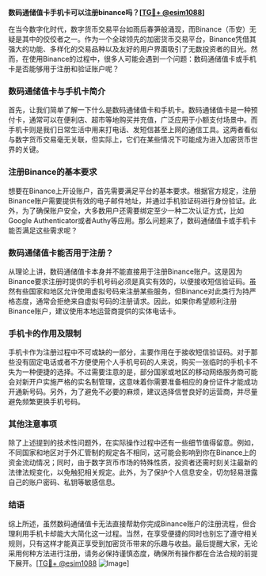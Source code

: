 **数码通储值卡手机卡可以注册binance吗？[[TG💪+ @esim1088](https://t.me/s/esim1088)]**

在当今数字化时代，数字货币交易平台如雨后春笋般涌现，而Binance（币安）无疑是其中的佼佼者之一。作为一个全球领先的加密货币交易平台，Binance凭借其强大的功能、多样化的交易品种以及友好的用户界面吸引了无数投资者的目光。然而，在使用Binance的过程中，很多人可能会遇到一个问题：数码通储值卡或手机卡是否能够用于注册和验证账户呢？

### 数码通储值卡与手机卡简介

首先，让我们简单了解一下什么是数码通储值卡和手机卡。数码通储值卡是一种预付卡，通常可以在便利店、超市等地购买并充值，广泛应用于小额支付场景中。而手机卡则是我们日常生活中用来打电话、发短信甚至上网的通信工具。这两者看似与数字货币交易毫无关联，但实际上，它们在某些情况下可能成为进入加密货币世界的关键。

### 注册Binance的基本要求

想要在Binance上开设账户，首先需要满足平台的基本要求。根据官方规定，注册Binance账户需要提供有效的电子邮件地址，并通过手机验证码进行身份验证。此外，为了确保账户安全，大多数用户还需要绑定至少一种二次认证方式，比如Google Authenticator或者Authy等应用。那么问题来了，数码通储值卡或手机卡能否满足这些需求呢？

### 数码通储值卡能否用于注册？

从理论上讲，数码通储值卡本身并不能直接用于注册Binance账户。这是因为Binance要求注册时提供的手机号码必须是真实有效的，以便接收短信验证码。虽然有些国家和地区允许使用虚拟号码来注册某些服务，但Binance对此类行为持严格态度，通常会拒绝来自虚拟号码的注册请求。因此，如果你希望顺利注册Binance账户，建议使用本地运营商提供的实体电话卡。

### 手机卡的作用及限制

手机卡作为注册过程中不可或缺的一部分，主要作用在于接收短信验证码。对于那些没有固定电话或者不方便使用个人手机号码的人来说，购买一张临时的手机卡不失为一种便捷的选择。不过需要注意的是，部分国家或地区的移动网络服务商可能会对新开户实施严格的实名制管理，这意味着你需要准备相应的身份证件才能成功开通新号码。另外，为了避免不必要的麻烦，建议选择信誉良好的运营商，并尽量避免频繁更换手机号码。

### 其他注意事项

除了上述提到的技术性问题外，在实际操作过程中还有一些细节值得留意。例如，不同国家和地区对于外汇管制的规定各不相同，这可能会影响到你在Binance上的资金流动情况；同时，由于数字货币市场的特殊性质，投资者还需时刻关注最新的法律法规变化，以免触犯相关规定。此外，为了保护个人信息安全，切勿轻易泄露自己的账户密码、私钥等敏感信息。

### 结语

综上所述，虽然数码通储值卡无法直接帮助你完成Binance账户的注册流程，但合理利用手机卡却能大大简化这一过程。当然，在享受便捷的同时也别忘了遵守相关规则，只有这样才能真正享受到加密货币带来的乐趣与收益。最后提醒大家，无论采用何种方法进行注册，请务必保持谨慎态度，确保所有操作都在合法合规的前提下展开。[[TG💪+ @esim1088](https://t.me/s/esim1088) ![Image](https://i.postimg.cc/4NQfJmqS/Snipaste-2025-05-13-00-14-12.png)]